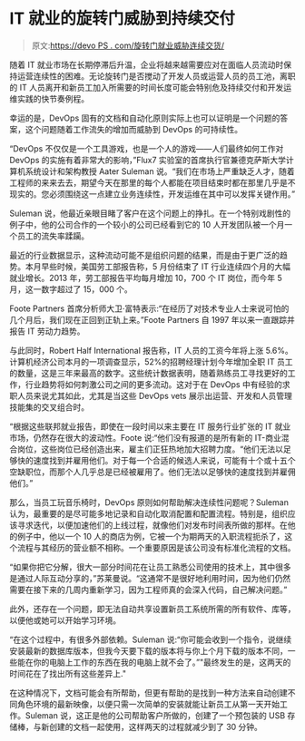 # IT 就业的旋转门威胁到持续交付

> 原文:[https://devo PS . com/旋转门就业威胁连续交货/](https://devops.com/revolving-door-employment-threatens-continuous-delivery/)

随着 IT 就业市场在长期停滞后升温，企业将越来越需要应对在面临人员流动时保持运营连续性的困难。无论旋转门是否搅动了开发人员或运营人员的员工池，离职的 IT 人员离开和新员工加入所需要的时间长度可能会特别危及持续交付和开发运维实践的快节奏例程。

幸运的是，DevOps 固有的文档和自动化原则实际上也可以证明是一个问题的答案，这个问题随着工作流失的增加而威胁到 DevOps 的可持续性。

“DevOps 不仅仅是一个工具游戏，也是一个人的游戏——人们最终如何工作对 DevOps 的实施有着非常大的影响，”Flux7 实验室的首席执行官兼德克萨斯大学计算机系统设计和架构教授 Aater Suleman 说。“我们在市场上严重缺乏人才，随着工程师的来来去去，期望今天在那里的每个人都能在项目结束时都在那里几乎是不现实的。您必须围绕这一点建立业务连续性，开发运维在其中可以发挥关键作用。”

Suleman 说，他最近亲眼目睹了客户在这个问题上的挣扎。在一个特别戏剧性的例子中，他的公司合作的一个较小的公司已经看到它的 10 人开发团队被一个月一个员工的流失率蹂躏。

最近的行业数据显示，这种流动可能不是组织问题的结果，而是由于更广泛的趋势。本月早些时候，美国劳工部报告称，5 月份结束了 IT 行业连续四个月的大幅就业增长。2013 年，劳工部报告平均每月增加 10，700 个 IT 岗位，而今年 5 月，这一数字超过了 15，000 个。

Foote Partners 首席分析师大卫·富特表示:“在经历了对技术专业人士来说可怕的几个月后，我们现在正回到正轨上来。”Foote Partners 自 1997 年以来一直跟踪并报告 IT 劳动力趋势。

与此同时，Robert Half International 报告称，IT 人员的工资今年将上涨 5.6%。计算机经济公司本月的一项调查显示，52%的招聘经理计划今年增加全职 IT 员工的数量，这是三年来最高的数字。这些统计数据表明，随着熟练员工寻找更好的工作，行业趋势将如何刺激公司之间的更多流动。这对于在 DevOps 中有经验的求职人员来说尤其如此，尤其是当这些 DevOps vets 展示出运营、开发和人员管理技能集的交叉组合时。

“根据这些联邦就业报告，即使在一段时间以来主要在 IT 服务行业扩张的 IT 就业市场，仍然存在很大的波动性。Foote 说:“他们没有报道的是所有新的 IT-商业混合岗位，这些岗位已经创造出来，雇主们正狂热地加大招聘力度。“他们无法以足够快的速度找到并雇用他们。对于每一个合适的候选人来说，可能有十个或十五个空缺职位，而那个人几乎总是已经被雇用了。他们无法以足够快的速度找到并雇佣他们。”

那么，当员工玩音乐椅时，DevOps 原则如何帮助解决连续性问题呢？Suleman 认为，最重要的是尽可能多地记录和自动化取消配置和配置流程。特别是，组织应该寻求迭代，以便加速他们的上线过程，就像他们对发布时间表所做的那样。在他的例子中，他以一个 10 人的商店为例，它被一个为期两天的入职流程扼杀了，这个流程与其经历的营业额不相称。一个重要原因是该公司没有标准化流程的文档。

“如果你把它分解，很大一部分时间花在让员工熟悉公司使用的技术上，其中很多是通过人际互动分享的，”苏莱曼说。“这通常不是很好地利用时间，因为他们仍然需要在接下来的几周内重新学习，因为工程师真的会深入代码，自己解决问题。”

此外，还存在一个问题，即无法自动共享设置新员工系统所需的所有软件、库等，以便他或她可以开始学习环境。

“在这个过程中，有很多外部依赖。Suleman 说:“你可能会收到一个指令，说继续安装最新的数据库版本，但我今天要下载的版本将与你上个月下载的版本不同，一些能在你的电脑上工作的东西在我的电脑上就不会了。”"最终发生的是，这两天的时间花在了找出所有这些差异上."

在这种情况下，文档可能会有所帮助，但更有帮助的是找到一种方法来自动创建不同角色环境的最新映像，以便只需一次简单的安装就能让新员工从第一天开始工作。Suleman 说，这正是他的公司帮助客户所做的，创建了一个预包装的 USB 存储棒，与新创建的文档一起使用，这样两天的过程就减少到了 30 分钟。